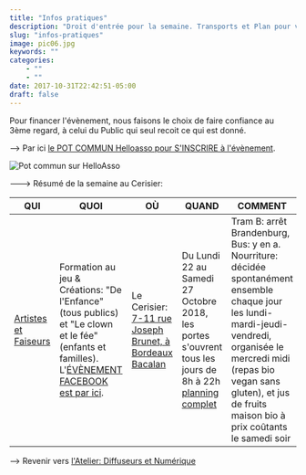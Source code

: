 ```yaml
---
title: "Infos pratiques"
description: "Droit d'entrée pour la semaine. Transports et Plan pour venir au Cerisier..."
slug: "infos-pratiques"
image: pic06.jpg
keywords: ""
categories:
    - ""
    - ""
date: 2017-10-31T22:42:51-05:00
draft: false
---
```


Pour financer l'évènement, nous faisons le choix de faire confiance au 3ème regard,
à celui du Public qui seul recoit ce qui est donné.


--> Par ici [le POT COMMUN Helloasso pour S'INSCRIRE à l'évènement](https://www.helloasso.com/associations/tedua/collectes/kijou-6-jours-de-jeu-ensemble-au-cerisier).


![Pot commun sur HelloAsso](/img/helloasso.png)


---> Résumé de la semaine au Cerisier:   

QUI | QUOI | OÙ | QUAND | COMMENT  | POURQUOI
------------ | ------------ | ------------ | ------------ | ------------ | ------------
[Artistes et Faiseurs](https://www.association-tedua.fr/blogs/artistes-et-faiseurs/) | Formation au jeu & Créations: "De l'Enfance" (tous publics) et "Le clown et le fée" (enfants et familles). L'[ÉVÈNEMENT FACEBOOK est par ici](https://www.facebook.com/events/1987585964655561/permalink/1993489544065203/). | Le Cerisier: [7-11 rue Joseph Brunet, à Bordeaux Bacalan](https://www.openstreetmap.org/node/2501777908#map=16/44.8742/-0.5460) | Du Lundi 22 au Samedi 27 Octobre 2018, les portes s'ouvrent tous les jours de 8h à 22h [planning complet](https://www.association-tedua.fr/blogs/chemins-de-la-semaine/) | Tram B: arrêt Brandenburg, Bus: y en a. Nourriture: décidée spontanément ensemble chaque jour les lundi-mardi-jeudi-vendredi, organisée le mercredi midi (repas bio vegan sans gluten), et jus de fruits maison bio à prix coûtants le samedi soir | Être ensemble.

--> Revenir vers [l'Atelier: Diffuseurs et Numérique ](https://www.association-tedua.fr/blogs/le-d%C3%A9j-diffuseurs-et-num%C3%A9rique/)
